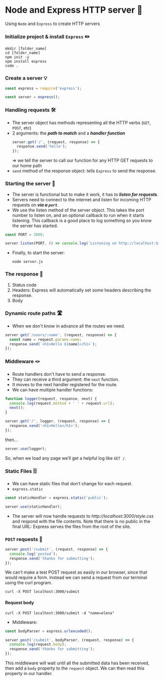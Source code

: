 # Node and Express HTTP server 🚪

Using `Node` and `Express` to create HTTP servers

### Initialize project & install `Express` ✏️

```
mkdir [folder_name]
cd [folder_name]
npm init -y
npm install express
code .
```

### Create a server 💡

```js
const express = require('express');

const server = express();
```

### Handling requests 🛠️

- The server object has methods representing all the HTTP verbs (`GET`, `POST`, etc)
- 2 arguments: the **_path to match_** and a **_handler function_**
  ```js
  server.get('/', (request, response) => {
    response.send('hello');
  });
  ```
  => we tell the server to call our function for any HTTP GET requests to our home path
- `send` method of the response object: tells `Express` to send the response.

### Starting the server 🚗

- The server is functional but to make it work, it has to **_listen for requests_**.
- Servers need to connect to the internet and listen for incoming HTTP requests on **_via a `port`_**.
- We use the listen method of the server object. This takes the port number to listen on, and an optional callback to run when it starts listening. This callback is a good place to log something so you know the server has started.

```js
const PORT = 3000;

server.listen(PORT, () => console.log(`Listening on http://localhost:${PORT}`));
```

- Finally, to start the server:
  ```
  node server.js
  ```

### The response 📲

1. Status code
2. Headers: Express will automatically set some headers describing the response.
3. Body

### Dynamic route paths 🛣️

- When we don't know in advance all the routes we need.

```js
server.get('/users/:name', (request, response) => {
  const name = request.params.name;
  response.send(`<h1>Hello ${name}</h1>`);
});
```

### Middleware 🪢

- Route handlers don't have to send a response.
- They can receive a third argument: the `next` function.
- It moves to the next handler registered for the route.
- We can have multiple handler functions:

```js
function logger(request, response, next) {
  console.log(request.method + ' ' + request.url);
  next();
}

server.get('/', logger, (request, response) => {
  response.send('<h1>Hello</h1>');
});
```

then...

```js
server.use(logger);
```

So, when we load any page we’ll get a helpful log like `GET /`.

### Static Files 🗄

- We can have static files that don’t change for each request.
- `express.static`

```js
const staticHandler = express.static('public');

server.use(staticHandler);
```

- The server will now handle requests to _http://localhost:3000/style.css_ and respond with the file contents. Note that there is no public in the final URL: Express serves the files from the root of the site.

### `POST` requests 📮

```js
server.post('/submit', (request, response) => {
  console.log('posted');
  response.send('thanks for submitting');
});
```

We can’t make a test POST request as easily in our browser, since that would require a form. Instead we can send a request from our terminal using the curl program.

```
curl -X POST localhost:3000/submit
```

#### Request body

```
curl -X POST localhost:3000/submit -d "name=elena"
```

- Middleware:

```js
const bodyParser = express.urlencoded();

server.post('/submit', bodyParser, (request, response) => {
  console.log(request.body);
  response.send('thanks for submitting');
});
```

This middleware will wait until all the submitted data has been received, then add a `body` property to the `request` object. We can then read this property in our handler.
